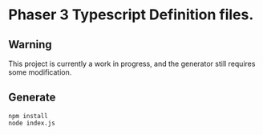 # Phaser 3 Typescript Definition files.

## Warning
This project is currently a work in progress, and the generator still requires some modification.

## Generate
```
npm install 
node index.js
```